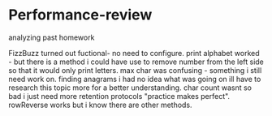 # Performance-review
analyzing past homework

FizzBuzz turned out fuctional- no need to configure.
print alphabet worked - but there is a method i could have use to remove number from the left side so that it would only print letters.
max char was confusing - something i still need work on.
finding anagrams i had no idea what was going on ill have to research this topic more for a better understanding.
char count wasnt so bad i just need more retention protocols "practice makes perfect".
rowReverse works but i know there are other methods.